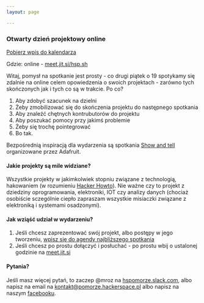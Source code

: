 ```yaml
---
layout: page

---
```


### Otwarty dzień projektowy online

[Pobierz wpis do kalendarza](https://nc.hsp.sh/remote.php/dav/public-calendars/Wke4dxsHoXNcBWHk/4CC90C0F-3860-4FB8-BD43-983EDB407803.ics?export)

Gdzie: online - [meet.jit.si/hsp.sh](https://meet.jit.si/hsp.sh)


Witaj, pomysł na spotkanie jest prosty - co drugi piątek o 19 spotykamy się zdalnie na online celem opowiedzenia o swoich projektach - zarówno tych skończonych jak i tych co są w trakcie. Po co? 

1. Aby zdobyć szacunek na dzielni
2. Żeby zmobilizować się do skończenia projektu do następnego spotkania
3. Aby znaleźć chętnych kontrubutorów do projektu
4. Aby poszukać pomocy przy jakimś problemie
5. Żeby się trochę pointegrować
6. Bo tak.

Bezpośrednią inspiracją dla wydarzenia są spotkania [Show and tell](https://www.youtube.com/watch?v=B2uQ5SHIxfw&list=PL7E1FAA9E63A32FDC) organizowane przez Adafruit.

#### Jakie projekty są mile widziane?

Wszystkie projekty w jakimkolwiek stopniu związane z technologią, hakowaniem (w rozumieniu [Hacker Howto](http://rafa.eu.org/hacker-howto.html)). Nie ważne czy to projekt z dziedziny oprogramowania, elektroniki, IOT czy analizy danych (chociaż osobiście sczególnie ciepło zapraszam wszystkie misiaczki związane z elektroniką i systemami osadzonymi). 

#### Jak wziąść udział w wydarzeniu?

1. Jeśli chcesz zaprezentować swój projekt, albo postępy w jego tworzeniu, [wpisz się do agendy najbliższego spotkania](https://pad.at.hsp.sh/p/otwarty_dzie%C5%84_projektowy)
2. Jeśli chcesz po prostu dołączyć i posłuchać - po prostu wbij o ustalonej godzinie na [meet.jit.si](https://meet.jit.si/hsp.sh)

#### Pytania?

Jeśli masz więcej pytań, to zaczep @mroz na [hspomorze.slack.com](https://hspomorze.slack.com), albo napisz na email na [kontakt@pomorze.hackerspace.pl](mailtu:kontakt@pomorze.hackerspace.pl) albo napisz na naszym [facebooku](https://www.facebook.com/Hackerspace-Pomorze-103254931521373/).
